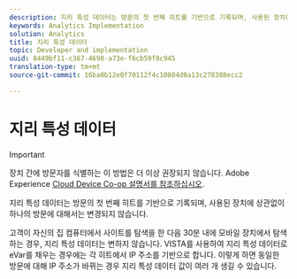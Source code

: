 ```yaml
---
description: 지리 특성 데이터는 방문의 첫 번째 히트를 기반으로 기록되며, 사용된 장치에 상관없이 하나의 방문에 대해서는 변경되지 않습니다.
keywords: Analytics Implementation
solution: Analytics
title: 지리 특성 데이터
topic: Developer and implementation
uuid: 8449bf11-c367-4698-a73e-f6cb59f8c945
translation-type: tm+mt
source-git-commit: 16ba0b12e0f70112f4c10804d0a13c278388ecc2

---
```



# 지리 특성 데이터

>[!IMPORTANT]
>
>장치 간에 방문자를 식별하는 이 방법은 더 이상 권장되지 않습니다. Adobe Experience [Cloud Device Co-op 설명서를 참조하십시오](https://marketing.adobe.com/resources/help/en_US/mcdc/).

지리 특성 데이터는 방문의 첫 번째 히트를 기반으로 기록되며, 사용된 장치에 상관없이 하나의 방문에 대해서는 변경되지 않습니다.

고객이 자신의 집 컴퓨터에서 사이트를 탐색을 한 다음 30분 내에 모바일 장치에서 탐색하는 경우, 지리 특성 데이터는 변하지 않습니다. VISTA를 사용하여 지리 특성 데이터로 eVar를 채우는 경우에는 각 히트에서 IP 주소를 기반으로 합니다. 이렇게 하면 동일한 방문에 대해 IP 주소가 바뀌는 경우 지리 특성 데이터 값이 여러 개 생길 수 있습니다.
